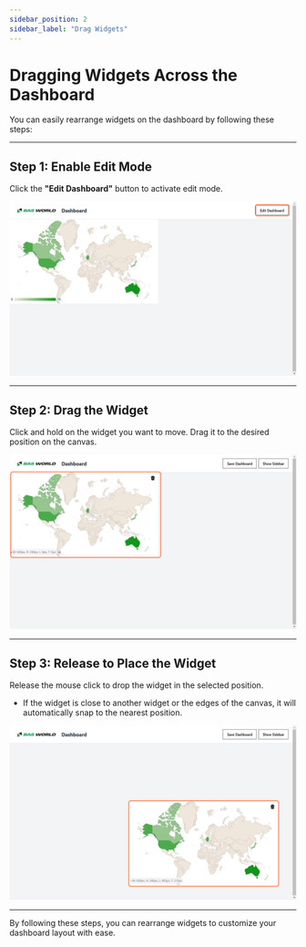 ```yaml
---
sidebar_position: 2
sidebar_label: "Drag Widgets"
---
```


# Dragging Widgets Across the Dashboard

You can easily rearrange widgets on the dashboard by following these steps:

---

## Step 1: Enable Edit Mode
Click the **"Edit Dashboard"** button to activate edit mode.  

![Enable Edit Mode](img/drag/drag_widget1.png)

---

## Step 2: Drag the Widget
Click and hold on the widget you want to move. Drag it to the desired position on the canvas.  

![Drag the Widget](img/drag/drag_widget2.png)

---

## Step 3: Release to Place the Widget
Release the mouse click to drop the widget in the selected position.  
- If the widget is close to another widget or the edges of the canvas, it will automatically snap to the nearest position.  

![Release the Widget](img/drag/drag_widget3.png)

---

By following these steps, you can rearrange widgets to customize your dashboard layout with ease.
